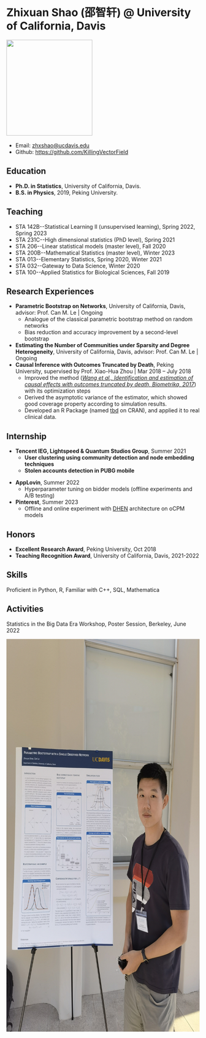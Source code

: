 # Zhixuan Shao (邵智轩) @ University of California, Davis

<img src="https://statistics.ucdavis.edu/sites/g/files/dgvnsk5166/files/styles/sf_profile/public/images/person/SHAO%2C%20Zhixuan.jpg?h=3bffa19b&itok=YvegL7Zo" width = "224" height = "250" />

* Email: zhxshao@ucdavis.edu
* Github: <https://github.com/KillingVectorField>

## Education
* **Ph.D. in Statistics**, University of California, Davis.
* **B.S. in Physics**, 2019, Peking University.

## Teaching
* STA 142B--Statistical Learning II (unsupervised learning), Spring 2022, Spring 2023
* STA 231C--High dimensional statistics (PhD level), Spring 2021
* STA 206--Linear statistical models (master level), Fall 2020
* STA 200B--Mathematical Statistics (master level), Winter 2023
* STA 013--Elementary Statistics, Spring 2020, Winter 2021
* STA 032--Gateway to Data Science, Winter 2020
* STA 100--Applied Statistics for Biological Sciences, Fall 2019

## Research Experiences
* **Parametric Bootstrap on Networks**, University of California, Davis, advisor: Prof. Can M. Le | Ongoing
  + Analogue of the classical parametric bootstrap method on random networks
  + Bias reduction and accuracy improvement by a second-level bootstrap
* **Estimating the Number of Communities under Sparsity and Degree Heterogeneity**, University of California, Davis, advisor: Prof. Can M. Le | Ongoing
* **Causal Inference with Outcomes Truncated by Death**, Peking University, supervised by Prof. Xiao-Hua Zhou | Mar 2018 – July 2018
  + Improved the method ([*Wang et al., Identification and estimation of causal effects with outcomes truncated by death, Biometrika, 2017*](https://doi.org/10.1093/biomet/asx034)) with its optimization steps
  + Derived the asymptotic variance of the estimator, which showed good coverage property according to simulation results.
  + Developed an R Package (named [tbd](https://cran.r-project.org/web/packages/tbd/index.html) on CRAN), and applied it to real clinical data.
<!-- * **Causal Structure Learning**, University of Washington, supervised by Prof. Ali Shojaie | July 2018 – Aug 2018 -->
<!--   + Tried to seek the lower bound of the volume of unfaithful distributions when using the [Reduced PC-Algorithm](https://arxiv.org/abs/1806.06209) for causal structure learning -->
<!--   + Considered an alternative “top-down” approach of the Reduced PC-Algorithm
 -->
 
## Internship
* **Tencent IEG, Lightspeed & Quantum Studios Group**, Summer 2021
  + **User clustering using community detection and node embedding techniques** 
  + **Stolen accounts detection in PUBG mobile** 
<!--   Based on in-game friend relations as well as user attributes data, we were able to
    - Identify small groups that always team up.
    - Discover user clusters with common features, e.g. city.
    - Define affinity between users based on the embeddings. -->
  
<!--   Built an XGBoost classifier based on user features in consecutive weeks. Upon noticing the clustering tendency within stolen accounts, we enhanced the performance by adding user affinity embedding into the model. -->
* **AppLovin**, Summer 2022
  + Hyperparameter tuning on bidder models (offline experiments and A/B testing)
* **Pinterest**, Summer 2023
  + Offline and online experiment with [DHEN](https://arxiv.org/abs/2203.11014) architecture on oCPM models

## Honors
* **Excellent Research Award**, Peking University, Oct 2018
* **Teaching Recognition Award**, University of California, Davis, 2021-2022

## Skills
Proficient in Python, R, Familiar with C++, SQL, Mathematica

## Activities
Statistics in the Big Data Era Workshop, Poster Session, Berkeley, June 2022

<img src="Berkeley_poster_session.jpg" width = "768" height = "1024" />
